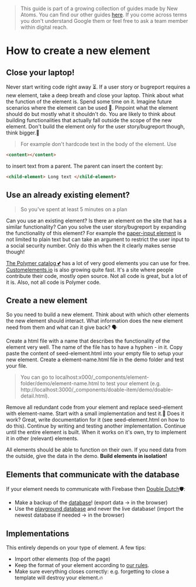 > This guide is part of a growing collection of guides made by New Atoms. You can find our other guides [here](https://github.com/newatoms/newatoms/tree/ready/internal/guides). If you come across terms you don't understand Google them or feel free to ask a team member within digital reach.

# How to create a new element

## Close your laptop!

Never start writing code right away ⏳. If a user story or bugreport requires a new element, take a deep breath and close your laptop. Think about what the function of the element is. Spend some time on it. Imagine future scenarios where the element can be used 🔮. Pinpoint what the element should do but mostly what it shouldn't do. You are likely to think about building functionalities that actually fall outside the scope of the new element. Don't build the element only for the user story/bugreport though, think bigger.🚀

> For example don't hardcode text in the body of the element. Use
``` html
<content></content>
```
to insert text from a parent.
The parent can insert the content by:
``` html
<child-element> Long text </child-element>
```

## Use an already existing element?

> So you've spent at least 5 minutes on a plan

Can you use an existing element?
Is there an element on the site that has a similar functionality? Can you solve the user story/bugreport by expanding the functionality of this element?
For example the [paper-input element](https://elements.polymer-project.org/elements/paper-input) is not limited to plain text but can take an argument to restrict the user input to a social security number. Only do this when the it clearly makes sense though!

[The Polymer catalog 💕](https://elements.polymer-project.org/) has a lot of very good elements you can use for free.
[Customelements.io](https://customelements.io) is also growing quite fast. It's a site where people contribute their code, mostly open source. Not all code is great, but a lot of it is. Also, not all code is Polymer code.

## Create a new element

So you need to build a new element. Think about with which other elements the new element should interact. What information does the new element need from them and what can it give back? 🗣

Create a html file with a name that describes the functionality of the element very well. The name of the file has to have a hyphen - in it. Copy paste the content of seed-element.html into your empty file to setup your new element.
Create a element-name.html file in the demo folder and test your file.

> You can go to localhost:x000/_components/element-folder/demo/element-name.html to test your element
(e.g. http://localhost:3000/_components/doable-item/demo/doable-detail.html).

Remove all redundant code from your element and replace seed-element with element-name. Start with a small implementation and test it.🔬
Does it work? Great, write documentation for it (see seed-element.html on how to do this).
Continue by writing and testing another implementation. Continue until the entire element is built. When it works on it's own, try to implement it in other (relevant) elements.

All elements should be able to function on their own. If you need data from the outside, give the data in the demo.
**Build elements in isolation!**

## Elements that communicate with the database

If your element needs to communicate with Firebase then [Double Dutch](http://nl.urbandictionary.com/define.php?term=double+dutch)🛡:
* Make a backup of the [database](https://interface.firebaseio.com)! (export data -> in the browser)
* Use the [playground database](https://interface-playground.firebaseio.com ) and never the live database! (import the newest database if needed -> in the browser)

## Implementations

This entirely depends on your type of element. A few tips:
* Import other elements (top of the page)
* Keep the format of your element according to [our rules](https://github.com/newatoms/interface/blob/ready/docs/style-guide.md).
* Make sure everything closes correctly: e.g. forgetting to close a template will destroy your element.🔥
